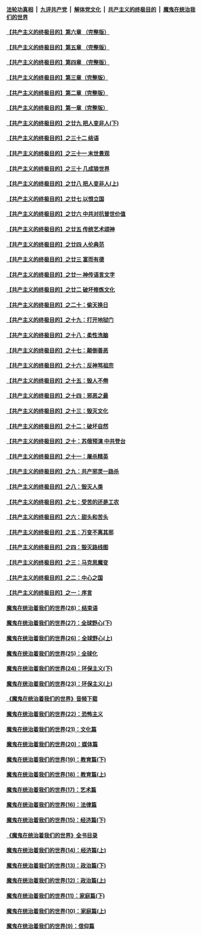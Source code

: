 ####  [法轮功真相](../../../../basic/blob/master/README.md?t=03102140) &nbsp;|&nbsp; [九评共产党](../../../../9ping.md/blob/master/README.md?t=03102140) &nbsp;|&nbsp; [解体党文化](../../../../jtdwh.md/blob/master/README.md?t=03102140)  &nbsp;|&nbsp; [共产主义的终极目的](../../../../gczydzjmd.md/blob/master/README.md?t=03102140) &nbsp;|&nbsp; [魔鬼在统治我们的世界](../../../../mgztzwmdsj.md/blob/master/README.md?t=03102140) 

#### [【共产主义的终极目的】第六章 （完整版）](../pages/nsc422/n11428913.md?t=03102140) 

#### [【共产主义的终极目的】第五章 （完整版）](../pages/nsc422/n11428912.md?t=03102140) 

#### [【共产主义的终极目的】第四章 （完整版）](../pages/nsc422/n11428907.md?t=03102140) 

#### [【共产主义的终极目的】第三章（完整版）](../pages/nsc422/n11428848.md?t=03102140) 

#### [【共产主义的终极目的】第二章（完整版）](../pages/nsc422/n11428831.md?t=03102140) 

#### [【共产主义的终极目的】第一章（完整版）](../pages/nsc422/n11417651.md?t=03102140) 

#### [【共产主义的终极目的】之廿九 把人变非人(下)](../pages/nsc422/n11344140.md?t=03102140) 

#### [【共产主义的终极目的】之三十二 结语](../pages/nsc422/n11360535.md?t=03102140) 

#### [【共产主义的终极目的】之三十一 末世景观](../pages/nsc422/n11351129.md?t=03102140) 

#### [【共产主义的终极目的】之三十 几成狼世界](../pages/nsc422/n11348280.md?t=03102140) 

#### [【共产主义的终极目的】之廿八 把人变非人(上)](../pages/nsc422/n11340492.md?t=03102140) 

#### [【共产主义的终极目的】之廿七 以恨立国](../pages/nsc422/n11336944.md?t=03102140) 

#### [【共产主义的终极目的】之廿六 中共对抗普世价值](../pages/nsc422/n11324785.md?t=03102140) 

#### [【共产主义的终极目的】之廿五 传统艺术颂神](../pages/nsc422/n11296396.md?t=03102140) 

#### [【共产主义的终极目的】之廿四 人伦典范](../pages/nsc422/n11296397.md?t=03102140) 

#### [【共产主义的终极目的】之廿三 富而有德](../pages/nsc422/n11283598.md?t=03102140) 

#### [【共产主义的终极目的】之廿一 神传语言文字](../pages/nsc422/n11263265.md?t=03102140) 

#### [【共产主义的终极目的】之廿二 破坏修炼文化](../pages/nsc422/n11245728.md?t=03102140) 

#### [【共产主义的终极目的】之二十：偷天换日](../pages/nsc422/n11238846.md?t=03102140) 

#### [【共产主义的终极目的】之十九：打开地狱门](../pages/nsc422/n11206376.md?t=03102140) 

#### [【共产主义的终极目的】之十八：柔性洗脑](../pages/nsc422/n11199994.md?t=03102140) 

#### [【共产主义的终极目的】之十七：颠倒善恶](../pages/nsc422/n11179782.md?t=03102140) 

#### [【共产主义的终极目的】之十六：反神骂祖宗](../pages/nsc422/n11166798.md?t=03102140) 

#### [【共产主义的终极目的】之十五：毁人不倦](../pages/nsc422/n11166792.md?t=03102140) 

#### [【共产主义的终极目的】之十四：邪恶之最](../pages/nsc422/n11150249.md?t=03102140) 

#### [【共产主义的终极目的】之十三：毁灭文化](../pages/nsc422/n11135227.md?t=03102140) 

#### [【共产主义的终极目的】之十二：破坏自然](../pages/nsc422/n11135214.md?t=03102140) 

#### [【共产主义的终极目的】之十：苏俄预演 中共登台](../pages/nsc422/n11118424.md?t=03102140) 

#### [【共产主义的终极目的】之十一：屠杀精英](../pages/nsc422/n11118442.md?t=03102140) 

#### [【共产主义的终极目的】之九：共产邪灵一路杀](../pages/nsc422/n11114139.md?t=03102140) 

#### [【共产主义的终极目的】之八：毁灭人类](../pages/nsc422/n11108503.md?t=03102140) 

#### [【共产主义的终极目的】之七：受苦的还是工农](../pages/nsc422/n11101809.md?t=03102140) 

#### [【共产主义的终极目的】之六：甜头和苦头](../pages/nsc422/n11096971.md?t=03102140) 

#### [【共产主义的终极目的】之五：万变不离其邪](../pages/nsc422/n11091285.md?t=03102140) 

#### [【共产主义的终极目的】之四：毁灭路线图](../pages/nsc422/n11086284.md?t=03102140) 

#### [【共产主义的终极目的】之三：马克思魔变](../pages/nsc422/n11061941.md?t=03102140) 

#### [【共产主义的终极目的】之二：中心之国](../pages/nsc422/n11047728.md?t=03102140) 

#### [【共产主义的终极目的】之一：序言](../pages/nsc422/n11086077.md?t=03102140) 

#### [魔鬼在统治着我们的世界(28)：结束语](../pages/nsc422/n10936246.md?t=03102140) 

#### [魔鬼在统治着我们的世界(27)：全球野心(下)](../pages/nsc422/n10928319.md?t=03102140) 

#### [魔鬼在统治着我们的世界(26)：全球野心(上)](../pages/nsc422/n10900318.md?t=03102140) 

#### [魔鬼在统治着我们的世界(25)：全球化](../pages/nsc422/n10788205.md?t=03102140) 

#### [魔鬼在统治着我们的世界(24)：环保主义(下)](../pages/nsc422/n10695307.md?t=03102140) 

#### [魔鬼在统治着我们的世界(23)：环保主义(上)](../pages/nsc422/n10688613.md?t=03102140) 

#### [《魔鬼在统治着我们的世界》音频下载](../pages/nsc422/n10635553.md?t=03102140) 

#### [魔鬼在统治着我们的世界(22)：恐怖主义](../pages/nsc422/n10614727.md?t=03102140) 

#### [魔鬼在统治着我们的世界(21)：文化篇](../pages/nsc422/n10597706.md?t=03102140) 

#### [魔鬼在统治着我们的世界(20)：媒体篇](../pages/nsc422/n10586579.md?t=03102140) 

#### [魔鬼在统治着我们的世界(19)：教育篇(下)](../pages/nsc422/n10564808.md?t=03102140) 

#### [魔鬼在统治着我们的世界(18)：教育篇(上)](../pages/nsc422/n10526970.md?t=03102140) 

#### [魔鬼在统治着我们的世界(17)：艺术篇](../pages/nsc422/n10499093.md?t=03102140) 

#### [魔鬼在统治着我们的世界(16)：法律篇](../pages/nsc422/n10485969.md?t=03102140) 

#### [魔鬼在统治着我们的世界(15)：经济篇(下)](../pages/nsc422/n10469975.md?t=03102140) 

#### [《魔鬼在统治着我们的世界》全书目录](../pages/nsc422/n10464261.md?t=03102140) 

#### [魔鬼在统治着我们的世界(14)：经济篇(上)](../pages/nsc422/n10457370.md?t=03102140) 

#### [魔鬼在统治着我们的世界(13)：政治篇(下)](../pages/nsc422/n10448270.md?t=03102140) 

#### [魔鬼在统治着我们的世界(12)：政治篇(上)](../pages/nsc422/n10444576.md?t=03102140) 

#### [魔鬼在统治着我们的世界(11)：家庭篇(下)](../pages/nsc422/n10440961.md?t=03102140) 

#### [魔鬼在统治着我们的世界(10)：家庭篇(上)](../pages/nsc422/n10435448.md?t=03102140) 

#### [魔鬼在统治着我们的世界(9)：信仰篇](../pages/nsc422/n10432159.md?t=03102140) 

